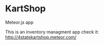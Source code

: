 # KartShop
Meteor.js app

This is an inventory managment app
check it: http://4statekartshop.meteor.com/
